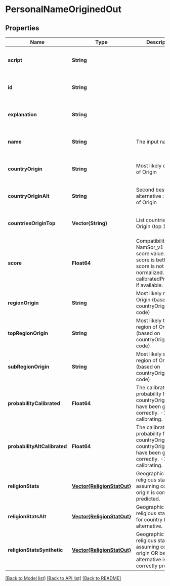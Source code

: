 # PersonalNameOriginedOut


## Properties
Name | Type | Description | Notes
------------ | ------------- | ------------- | -------------
**script** | **String** |  | [optional] [default to nothing]
**id** | **String** |  | [optional] [default to nothing]
**explanation** | **String** |  | [optional] [default to nothing]
**name** | **String** | The input name. | [optional] [default to nothing]
**countryOrigin** | **String** | Most likely country of Origin | [optional] [default to nothing]
**countryOriginAlt** | **String** | Second best alternative : country of Origin | [optional] [default to nothing]
**countriesOriginTop** | **Vector{String}** | List countries of Origin (top 10) | [optional] [default to nothing]
**score** | **Float64** | Compatibility to NamSor_v1 Origin score value. Higher score is better, but score is not normalized. Use calibratedProbability if available.  | [optional] [default to nothing]
**regionOrigin** | **String** | Most likely region of Origin (based on countryOrigin ISO2 code) | [optional] [default to nothing]
**topRegionOrigin** | **String** | Most likely top region of Origin (based on countryOrigin ISO2 code) | [optional] [default to nothing]
**subRegionOrigin** | **String** | Most likely sub region of Origin (based on countryOrigin ISO2 code) | [optional] [default to nothing]
**probabilityCalibrated** | **Float64** | The calibrated probability for countryOrigin to have been guessed correctly. -1 &#x3D; still calibrating.  | [optional] [default to nothing]
**probabilityAltCalibrated** | **Float64** | The calibrated probability for countryOrigin OR countryOriginAlt to have been guessed correctly. -1 &#x3D; still calibrating.  | [optional] [default to nothing]
**religionStats** | [**Vector{ReligionStatOut}**](ReligionStatOut.md) | Geographic religious statistics, assuming country of origin is correctly predicted. | [optional] [default to nothing]
**religionStatsAlt** | [**Vector{ReligionStatOut}**](ReligionStatOut.md) | Geographic religious statistics, for country best alternative. | [optional] [default to nothing]
**religionStatsSynthetic** | [**Vector{ReligionStatOut}**](ReligionStatOut.md) | Geographic religious statistics, assuming country of origin OR best alternative is correctly predicted. | [optional] [default to nothing]


[[Back to Model list]](../README.md#models) [[Back to API list]](../README.md#api-endpoints) [[Back to README]](../README.md)


